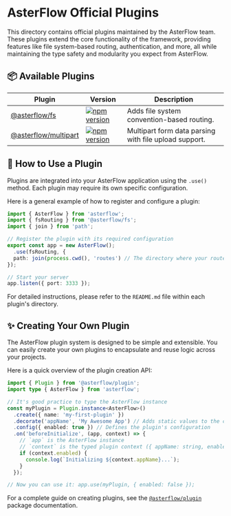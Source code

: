 # AsterFlow Official Plugins

This directory contains official plugins maintained by the AsterFlow team. These plugins extend the core functionality of the framework, providing features like file system-based routing, authentication, and more, all while maintaining the type safety and modularity you expect from AsterFlow.

## 📦 Available Plugins

| Plugin | Version | Description |
| ------ |-------- | ----------- |
| [@asterflow/fs](https://github.com/AsterFlow/plugins/tree/main/plugins/fs) | [![npm version](https://img.shields.io/npm/v/@asterflow/fs.svg?style=for-the-badge&colorA=302D41&colorB=3ac97b)](https://www.npmjs.com/package/@asterflow/fs) | Adds file system convention-based routing. |
| [@asterflow/multipart](https://github.com/AsterFlow/plugins/tree/main/plugins/multipart) | [![npm version](https://img.shields.io/npm/v/@asterflow/multipart.svg?style=for-the-badge&colorA=302D41&colorB=3ac97b)](https://www.npmjs.com/package/@asterflow/multipart) | Multipart form data parsing with file upload support. |

## 🚀 How to Use a Plugin

Plugins are integrated into your AsterFlow application using the `.use()` method. Each plugin may require its own specific configuration.

Here is a general example of how to register and configure a plugin:

```typescript
import { AsterFlow } from 'asterflow';
import { fsRouting } from '@asterflow/fs';
import { join } from 'path';

// Register the plugin with its required configuration
export const app = new AsterFlow();
  .use(fsRouting, {
  path: join(process.cwd(), 'routes') // The directory where your routes are located
});

// Start your server
app.listen({ port: 3333 });
```

For detailed instructions, please refer to the `README.md` file within each plugin's directory.

## ✨ Creating Your Own Plugin

The AsterFlow plugin system is designed to be simple and extensible. You can easily create your own plugins to encapsulate and reuse logic across your projects.

Here is a quick overview of the plugin creation API:

```typescript
import { Plugin } from '@asterflow/plugin';
import type { AsterFlow } from 'asterflow';

// It's good practice to type the AsterFlow instance
const myPlugin = Plugin.instance<AsterFlow>()
  .create({ name: 'my-first-plugin' })
  .decorate('appName', 'My Awesome App') // Adds static values to the context
  .config({ enabled: true }) // Defines the plugin's configuration
  .on('beforeInitialize', (app, context) => {
    // `app` is the AsterFlow instance
    // `context` is the typed plugin context ({ appName: string, enabled: boolean })
    if (context.enabled) {
      console.log(`Initializing ${context.appName}...`);
    }
  });

// Now you can use it: app.use(myPlugin, { enabled: false });
```

For a complete guide on creating plugins, see the [`@asterflow/plugin`](https://www.google.com/search?q=%5Bhttps://www.npmjs.com/package/%40asterflow/plugin%5D\(https://www.npmjs.com/package/%40asterflow/plugin\)) package documentation.